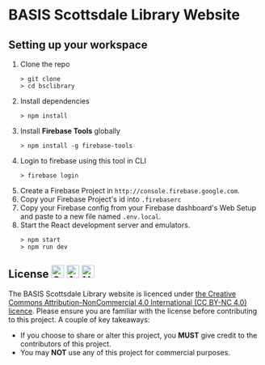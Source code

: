 # BASIS Scottsdale Library Website

## Setting up your workspace
1. Clone the repo
    ```
    > git clone 
    > cd bsclibrary
    ```
1. Install dependencies
    ```
    > npm install
    ```
1. Install **Firebase Tools** globally
    ```
    > npm install -g firebase-tools
    ```
1. Login to firebase using this tool in CLI
    ```
    > firebase login
    ```
1. Create a Firebase Project in `http://console.firebase.google.com`. 
1. Copy your Firebase Project's id into `.firebaserc`
1. Copy your Firebase config from your Firebase dashboard's  Web Setup and paste to a new file named `.env.local`.
1. Start the React development server and emulators.
   ```
   > npm start
   > npm run dev
   ```

## License <img src="https://creativecommons.org/images/deed/cc_icon_white_x2.png" alt="Creative Commons" width="25"/> <img src="https://creativecommons.org/images/deed/attribution_icon_white_x2.png" alt="Attribution" width="25"/> <img src="https://creativecommons.org/images/deed/nc_white_x2.png" alt="NonCommercial" width="25"/>



The BASIS Scottsdale Library website is licenced under [the Creative Commons Attribution-NonCommercial 4.0 International (CC BY-NC 4.0) licence](https://creativecommons.org/licenses/by-nc/4.0//).  Please ensure you are familiar with the license before contributing to this project. A couple of key takeaways:

- If you choose to share or alter this project, you **MUST** give credit to the contributors of this project.
- You may **NOT** use any of this project for commercial purposes.


